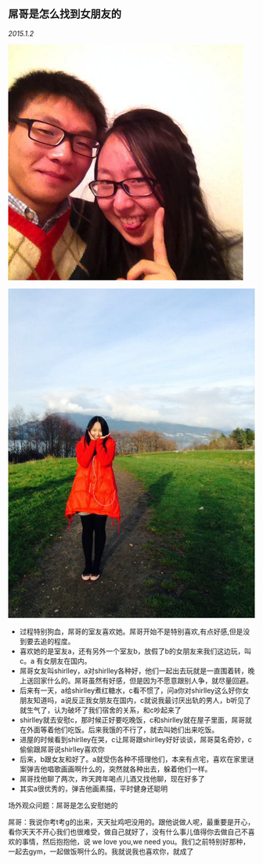 ## 屌哥是怎么找到女朋友的

_2015.1.2_

![](../image/diao1.png)

![](../image/diao2.png)

+ 过程特别狗血，屌哥的室友喜欢她。屌哥开始不是特别喜欢,有点好感,但是没到要去追的程度。
+ 喜欢她的是室友a，还有另外一个室友b，放假了b的女朋友来我们这边玩，叫c。a 有女朋友在国内。
+ 屌哥女友叫shirlley，a对shirlley各种好，他们一起出去玩就是一直围着转，晚上送回家什么的。屌哥虽然有好感，但是因为不愿意跟别人争，就尽量回避。
+ 后来有一天，a给shirlley煮红糖水，c看不惯了，问a你对shirlley这么好你女朋友知道吗，a说反正我女朋友在国内，c就说我最讨厌出轨的男人，b听见了就生气了，认为破坏了我们宿舍的关系，和c吵起来了
+ shirlley就去安慰c，那时候正好要吃晚饭，c和shirlley就在屋子里面，屌哥就在外面等着他们吃饭。后来我饿的不行了，就去叫她们出来吃饭。
+ 进屋的时候看到shirlley在哭，c让屌哥跟shirlley好好谈谈，屌哥莫名奇妙，c偷偷跟屌哥说shirlley喜欢你
+ 后来，b跟女友和好了。a就受伤各种不搭理他们，本来有点宅，喜欢在家里谜案弹吉他唱歌画画啊什么的，突然就各种出去，躲着他们一样。
+ 屌哥找他聊了两次，昨天跨年喝点儿酒又找他聊，现在好多了
+ 其实a很优秀的，弹吉他画素描，平时健身还聪明

场外观众问题：屌哥是怎么安慰她的

屌哥：我说你考t考g的出来，天天扯鸡吧没用的。跟他说做人呢，最重要是开心，看你天天不开心我们也很难受，做自己就好了，没有什么事儿值得你去做自己不喜欢的事情，然后抱抱他，说 we love you,we need you。我们之前特别好那种，一起去gym，一起做饭啊什么的。我就说我也喜欢你，就成了
